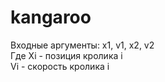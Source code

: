# kangaroo

Входные аргументы: x1, v1, x2, v2 <br>
Где Xi - позиция кролика i <br>
Vi - скорость кролика i <br>